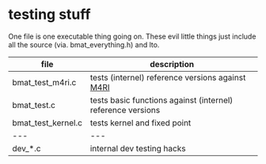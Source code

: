 # testing stuff

One file is one executable thing going on. These evil little things just include all the source (via. bmat_everything.h) and lto.

| file               | description |
| --------           |-------------|
| bmat_test_m4ri.c   | tests (internel) reference versions against [M4RI](https://github.com/malb/m4ri) |
| bmat_test.c        | tests basic functions against (internel) reference versions  |
| bmat_test_kernel.c | tests kernel and fixed point                     |
| ---                | ---                                              |
| dev_*.c            | internal dev testing hacks                       |




